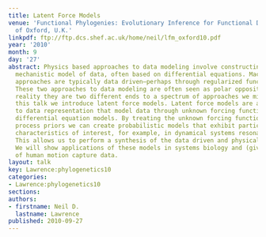 ```yaml
---
title: Latent Force Models
venue: 'Functional Phylogenies: Evolutionary Inference for Functional Data, University
  of Oxford, U.K.'
linkpdf: ftp://ftp.dcs.shef.ac.uk/home/neil/lfm_oxford10.pdf
year: '2010'
month: 9
day: '27'
abstract: Physics based approaches to data modeling involve constructing an accurate
  mechanistic model of data, often based on differential equations. Machine learning
  approaches are typically data driven—perhaps through regularized function approximation.
  These two approaches to data modeling are often seen as polar opposites, but in
  reality they are two different ends to a spectrum of approaches we might take. In
  this talk we introduce latent force models. Latent force models are a new approach
  to data representation that model data through unknown forcing functions that drive
  differential equation models. By treating the unknown forcing functions with Gaussian
  process priors we can create probabilistic models that exhibit particular physical
  characteristics of interest, for example, in dynamical systems resonance and inertia.
  This allows us to perform a synthesis of the data driven and physical modeling paradigms.
  We will show applications of these models in systems biology and (given time) modelling
  of human motion capture data.
layout: talk
key: Lawrence:phylogenetics10
categories:
- Lawrence:phylogenetics10
sections: 
authors:
- firstname: Neil D.
  lastname: Lawrence
published: 2010-09-27
---
```

